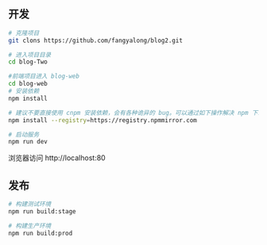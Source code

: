 <!--
 * @Author: fangyalong 1921934563@qq.com
 * @Date: 2023-10-28 10:21:28
 * @LastEditors: fangyalong 1921934563@qq.com
 * @LastEditTime: 2023-11-01 10:45:33
 * @FilePath: \blog-web\README.md
 * @Description: 这是默认设置,请设置`customMade`, 打开koroFileHeader查看配置 进行设置: https://github.com/OBKoro1/koro1FileHeader/wiki/%E9%85%8D%E7%BD%AE
-->
## 开发

```bash
# 克隆项目
git clons https://github.com/fangyalong/blog2.git

# 进入项目目录
cd blog-Two

#前端项目进入 blog-web
cd blog-web
# 安装依赖
npm install

# 建议不要直接使用 cnpm 安装依赖，会有各种诡异的 bug。可以通过如下操作解决 npm 下载速度慢的问题
npm install --registry=https://registry.npmmirror.com

# 启动服务
npm run dev
```

浏览器访问 http://localhost:80

## 发布

```bash
# 构建测试环境
npm run build:stage

# 构建生产环境
npm run build:prod
```
